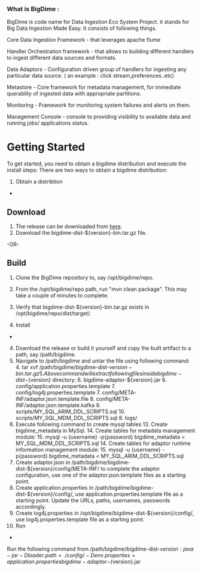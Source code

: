 ### What is BigDime  : 
BigDime is code name for Data Ingestion Eco System Project. it stands for Big Data Ingestion Made Easy. it consists of following things.

Core Data Ingestion Framework - that leverages apache flume 

Handler Orchestration framework  - that allows to building different handlers to ingest different data sources and formats.

Data Adaptors - Configuration  driven group of handlers for ingesting any particular data source. ( an example :  click stream,preferences..etc)

Metastore  - Core framework for metadata management, for immediate querablity of ingested data with appropriate partitions.

Monitoring - Framework for monitoring  system failures and alerts on them.

Management Console - console to providing visibility to available data and running jobs/ applications status.

Getting Started
=======
To get started, you need to obtain a bigdime distribution and execute the install steps: There are two ways to obtain a bigdime distribution:
1. Obtain a distribtion
-
Download
--
1. The release can be downloaded from [here](https://oss.sonatype.org/content/groups/public/io/bigdime/bigdime-dist/).
2. Download the bigdime-dist-${version}-bin.tar.gz file.

-OR-

Build
-
1. Clone the BigDime repository to, say /opt/bigdime/repo.
2. From the /opt/bigdime/repo path, run "mvn clean package". This may take a couple of minutes to complete.
3. Verify that bigdime-dist-${version}-bin.tar.gz exists in /opt/bigdime/repo/dist/target/.

2. Install
-
4. Download the release or build it yourself and copy the built artifact to a path, say /path/bigdime.
5. Navigate to /path/bigdime and untar the file using following command:
	4. tar xvf /path/bigdime/bigdime-dist-${version}-bin.tar.gz
	5. Above command will extract following files inside bigdime-dist-${version} directory:
		6. bigdime-adaptor-${version}.jar
		6. config/application.properties.template
		7. config/log4j.properties.template
		7. config/META-INF/adaptor.json.template.file
		8. config/META-INF/adaptor.json.template.kafka
		9. scripts/MY_SQL_ARIM_DDL_SCRIPTS.sql
		10. scripts/MY_SQL_MDM_DDL_SCRIPTS.sql
		8. logs/
9. Execute following command to create mysql tables
	13. Create bigdime_metadata in MySql.
	14. Create tables for metadata management module:
		15. mysql -u {username} -p{password} bigdime_metadata < MY\_SQL\_MDM\_DDL\_SCRIPTS.sql
	14. Create tables for adaptor runtime information management module:
		15. mysql -u {username} -p{password} bigdime_metadata < MY\_SQL\_ARIM\_DDL\_SCRIPTS.sql
15. Create adaptor.json in /path/bigdime/bigdime-dist-${version}/config/META-INF/ to complete the adaptor configuration, use one of the adaptor.json.template files as a starting point.
10. Create application.properties in /path/bigdime/bigdime-dist-${version}/config/, use application.properties.template file as a starting point. Update the URLs, paths, usernames, passwords accordingly.
11. Create log4j.properties in /opt/bigdime/bigdime-dist-${version}/config/, use log4j.properties.template file as a starting point.
3. Run
-
Run the following command from /path/bigdime/bigdime-dist-${version}:
java -jar -Dloader.path=./config/ -Denv.properties=application.properties bigdime-adaptor-${version}.jar

